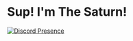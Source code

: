<h1>Sup! I'm The Saturn!</h1>



[![Discord Presence](https://lanyard-profile-readme.vercel.app/api/610761919808143370)](https://discord.com/users/610761919808143370)
